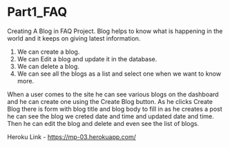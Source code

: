 # Part1_FAQ
Creating A Blog in FAQ Project.
Blog helps to know what is happening in the world and it keeps on giving latest information.

1. We can create a blog.
2. We can Edit a blog and update it in the database.
3. We can delete a blog.
4. We can see all the blogs as a list and select one when we want to know more.

When a user comes to the site he can see various blogs on the dashboard and he can create one using the Create Blog button.
As he clicks Create Blog there is form with blog title and blog body to fill in as he creates a post he can see the blog we creted date and time and updated date and time.
Then he can edit the blog and delete and even see the list of blogs.

Heroku Link - https://mp-03.herokuapp.com/

